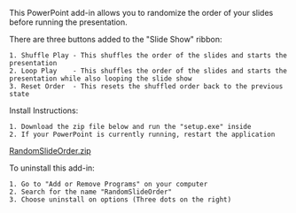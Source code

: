 This PowerPoint add-in allows you to randomize the order of your slides before running the presentation.

There are three buttons added to the "Slide Show" ribbon:

    1. Shuffle Play - This shuffles the order of the slides and starts the presentation
    2. Loop Play    - This shuffles the order of the slides and starts the presentation while also looping the slide show
    3. Reset Order  - This resets the shuffled order back to the previous state

Install Instructions:

    1. Download the zip file below and run the "setup.exe" inside
    2. If your PowerPoint is currently running, restart the application
   
[RandomSlideOrder.zip](https://github.com/windsparCPSC/RandomizeSlideOrder/files/14288497/RandomSlideOrder.zip)

To uninstall this add-in:

    1. Go to "Add or Remove Programs" on your computer
    2. Search for the name "RandomSlideOrder"
    3. Choose uninstall on options (Three dots on the right)
